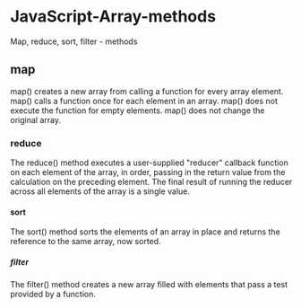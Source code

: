 # JavaScript-Array-methods
Map, reduce, sort, filter - methods

## map

map() creates a new array from calling a function for every array element. 
map() calls a function once for each element in an array. 
map() does not execute the function for empty elements. map() does not change the original array.

### reduce

The reduce() method executes a user-supplied "reducer" callback function on each element of the array, in order, passing in the return value from the calculation on the preceding element. 
The final result of running the reducer across all elements of the array is a single value.

#### sort

The sort() method sorts the elements of an array in place and returns the reference to the same array, now sorted.

##### filter

The filter() method creates a new array filled with elements that pass a test provided by a function. 
